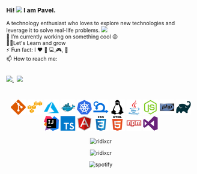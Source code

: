 ### Hi! <a href="#"><img src="https://media.giphy.com/media/hvRJCLFzcasrR4ia7z/giphy.gif" width="25px"></a> I am Pavel.

A technology enthusiast who loves to explore new technologies and leverage it to solve real-life problems. <a href="#"><img src="https://media.giphy.com/media/Kfl09udXYhbjajJwEt/giphy.gif" width="30"></a>
<br />
 🔭 I’m currently working on something cool :wink: <br />
 👨‍💻Let's Learn and grow <br /> 
 ⚡ Fun fact: I :heart:  :dash: :computer:,:video_game:, :turtle:<br /> 
 📫 How to reach me: <br />
 <br />
 <p>
  <a href="https://www.linkedin.com/in/ridixcr/">
    <img src="https://img.shields.io/badge/_-ridixcr-blue?style=flat&logo=linkedin">
  </a> &nbsp; 
  <a href="https://twitter.com/ridixcr">
    <img src="https://img.shields.io/badge/_-ridixcr-blue?style=flat&logo=twitter">
  </a> 
</p>

 <br />
<p align="center">
<img src="resources/icons/git.svg" alt="" width="40" height="40"/>
<img src="resources/icons/amazonwebservices-original.svg" alt="" width="40" height="40"/>
<img src="resources/icons/azure-offical.svg" alt="" width="40" height="40"/>
<img src="resources/icons/docker-original.svg" alt="" width="40" height="40"/>
<img src="resources/icons/kubernetes.svg" alt="" width="40" height="40"/>
<img src="resources/icons/agile.png" alt="" width="40" height="40"/>
<img src="resources/icons/linux-plain.svg" alt="" width="40" height="40"/>
<img src="resources/icons/java-original.svg" alt="" width="40" height="40"/>
<img src="resources/icons/nodejs-original.svg" alt="" width="40" height="40"/>
<img src="resources/icons/php-original.svg" alt="" width="40" height="40"/>
<img src="resources/icons/gradle-plain.svg" alt="" width="40" height="40"/>
<img src="resources/icons/IntelliJ_IDEA_Logo.svg" alt="" width="40" height="40"/>
<img src="resources/icons/typescript-original.svg" alt="" width="40" height="40"/>
<img src="resources/icons/angularjs-original.svg" alt="" width="40" height="40"/>
<img src="resources/icons/css3-original-wordmark.svg" alt="" width="40" height="40"/>
<img src="resources/icons/html5-original-wordmark.svg" alt="" width="40" height="40"/>
<img src="resources/icons/npm-original-wordmark.svg" alt="" width="40" height="40"/>
<img src="resources/icons/visualstudio-plain.svg" alt="" width="40" height="40"/>
 </p>
<div align="center">
<img align="center" src="https://github-readme-stats.vercel.app/api?username=ridixcr&show_icons=true&hide_title=true&hide_border=true&count_private=true&hide=contribs" alt="ridixcr" />
</div>
<p align="center"> <img src="https://komarev.com/ghpvc/?username=ridixcr" alt="ridixcr"/></p>
<p align="center">
<img alt="spotify" width="235px" src="https://spotify-github-profile.vercel.app/api/view?uid=2144hyisuqhgpjtjhtzu3iyva&cover_image=true&theme=novatorem" />
</p>

